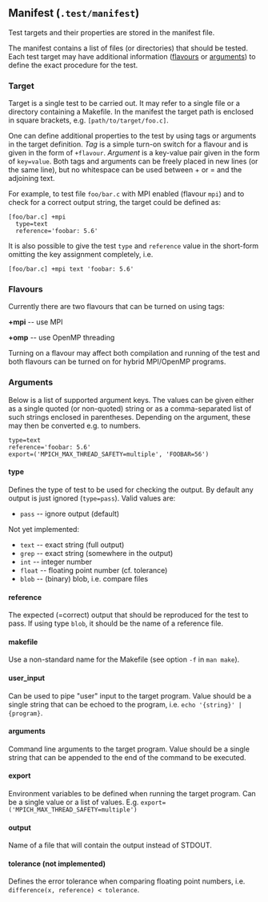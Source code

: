 ## Manifest (`.test/manifest`)

Test targets and their properties are stored in the manifest file.

The manifest contains a list of files (or directories) that should be tested. Each test
target may have additional information ([flavours](#flavours) or
[arguments](#arguments)) to define the exact procedure for the test.

### Target

Target is a single test to be carried out. It may refer to a single file or a
directory containing a Makefile. In the manifest the target path is enclosed
in square brackets, e.g. `[path/to/target/foo.c]`.

One can define additional properties to the test by using tags or arguments in
the target definition. *Tag* is a simple turn-on switch for a flavour and is
given in the form of `+flavour`. *Argument* is a key-value pair given in the
form of `key=value`. Both tags and arguments can be freely placed in new lines
(or the same line), but no whitespace can be used between + or = and the
adjoining text.

For example, to test file `foo/bar.c` with MPI enabled (flavour `mpi`) and to
check for a correct output string, the target could be defined as:
```
[foo/bar.c] +mpi
  type=text
  reference='foobar: 5.6'
```

It is also possible to give the test `type` and `reference` value in the
short-form omitting the key assignment completely, i.e.
```
[foo/bar.c] +mpi text 'foobar: 5.6'
```

### Flavours

Currently there are two flavours that can be turned on using tags:

**+mpi** -- use MPI

**+omp** -- use OpenMP threading

Turning on a flavour may affect both compilation and running of the test and
both flavours can be turned on for hybrid MPI/OpenMP programs.

### Arguments

Below is a list of supported argument keys. The values can be given either as
a single quoted (or non-quoted) string or as a comma-separated list of such
strings enclosed in parentheses. Depending on the argument, these may then be
converted e.g. to numbers.
```
type=text
reference='foobar: 5.6'
export=('MPICH_MAX_THREAD_SAFETY=multiple', 'FOOBAR=56')
```

#### type
Defines the type of test to be used for checking the output. By default any
output is just ignored (`type=pass`). Valid values are:

- `pass`  -- ignore output (default)

Not yet implemented:

- `text`  -- exact string (full output)
- `grep`  -- exact string (somewhere in the output)
- `int`   -- integer number
- `float` -- floating point number (cf. tolerance)
- `blob`  -- (binary) blob, i.e. compare files

#### reference
The expected (=correct) output that should be reproduced for the test to
pass. If using type `blob`, it should be the name of a reference file.

#### makefile
Use a non-standard name for the Makefile (see option `-f` in `man make`).

#### user_input
Can be used to pipe "user" input to the target program. Value should be a
single string that can be echoed to the program, i.e.
`echo '{string}' | {program}`.

#### arguments
Command line arguments to the target program. Value should be a single string
that can be appended to the end of the command to be executed.

#### export
Environment variables to be defined when running the target program. Can be a
single value or a list of values. E.g.
`export=('MPICH_MAX_THREAD_SAFETY=multiple')`

#### output
Name of a file that will contain the output instead of STDOUT.

#### tolerance (not implemented)
Defines the error tolerance when comparing floating point numbers, i.e.
`difference(x, reference) < tolerance`.

